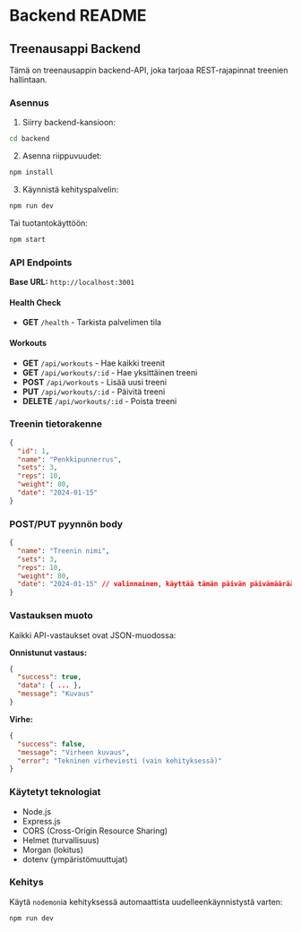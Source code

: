 # Backend README

## Treenausappi Backend

Tämä on treenausappin backend-API, joka tarjoaa REST-rajapinnat treenien hallintaan.

### Asennus

1. Siirry backend-kansioon:
```bash
cd backend
```

2. Asenna riippuvuudet:
```bash
npm install
```

3. Käynnistä kehityspalvelin:
```bash
npm run dev
```

Tai tuotantokäyttöön:
```bash
npm start
```

### API Endpoints

**Base URL:** `http://localhost:3001`

#### Health Check
- **GET** `/health` - Tarkista palvelimen tila

#### Workouts
- **GET** `/api/workouts` - Hae kaikki treenit
- **GET** `/api/workouts/:id` - Hae yksittäinen treeni
- **POST** `/api/workouts` - Lisää uusi treeni
- **PUT** `/api/workouts/:id` - Päivitä treeni
- **DELETE** `/api/workouts/:id` - Poista treeni

### Treenin tietorakenne

```json
{
  "id": 1,
  "name": "Penkkipunnerrus",
  "sets": 3,
  "reps": 10,
  "weight": 80,
  "date": "2024-01-15"
}
```

### POST/PUT pyynnön body

```json
{
  "name": "Treenin nimi",
  "sets": 3,
  "reps": 10,
  "weight": 80,
  "date": "2024-01-15" // valinnainen, käyttää tämän päivän päivämäärää jos ei anneta
}
```

### Vastauksen muoto

Kaikki API-vastaukset ovat JSON-muodossa:

**Onnistunut vastaus:**
```json
{
  "success": true,
  "data": { ... },
  "message": "Kuvaus"
}
```

**Virhe:**
```json
{
  "success": false,
  "message": "Virheen kuvaus",
  "error": "Tekninen virheviesti (vain kehityksessä)"
}
```

### Käytetyt teknologiat

- Node.js
- Express.js
- CORS (Cross-Origin Resource Sharing)
- Helmet (turvallisuus)
- Morgan (lokitus)
- dotenv (ympäristömuuttujat)

### Kehitys

Käytä `nodemon`ia kehityksessä automaattista uudelleenkäynnistystä varten:
```bash
npm run dev
```